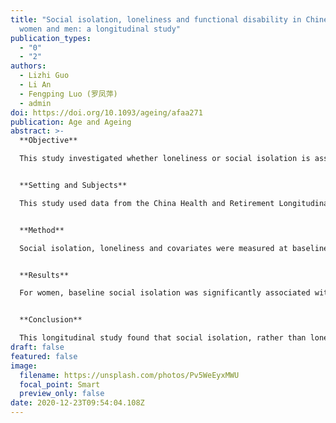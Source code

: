 ```yaml
---
title: "Social isolation, loneliness and functional disability in Chinese older
  women and men: a longitudinal study"
publication_types:
  - "0"
  - "2"
authors:
  - Lizhi Guo
  - Li An
  - Fengping Luo (罗凤萍)
  - admin
doi: https://doi.org/10.1093/ageing/afaa271
publication: Age and Ageing
abstract: >-
  **Objective**

  This study investigated whether loneliness or social isolation is associated with the onset of functional disability over 4 years among Chinese older populations.


  **Setting and Subjects**

  This study used data from the China Health and Retirement Longitudinal Study (CHARLS). Functional status was assessed by activities of daily living (ADL) and instrumental activities of daily living (IADL). Analyses were conducted with data from two waves (2011 and 2015) and were restricted to those respondents aged 50 and older and free of functional disability at baseline [n = 5,154, mean age (SD) = 60.72 (7.51); male, 52.3%].


  **Method**

  Social isolation, loneliness and covariates were measured at baseline. Follow-up measures of new-onset ADL and IADL disability were obtained 4 years later. We stratified the sample by gender, and then used binary logistic regressions to evaluate the associations between baseline isolation, loneliness and new-onset ADL and IADL disability.


  **Results**

  For women, baseline social isolation was significantly associated with new-onset ADL (OR = 1.18, 95% CI = 1.07–1.30) and IADL (OR = 1.11, 95% CI = 1.01–1.21) disability; no significant association between loneliness and ADL or IADL disability was found. For men, neither social isolation nor loneliness was found to be significantly associated with ADL or IADL disability.


  **Conclusion**

  This longitudinal study found that social isolation, rather than loneliness, was significantly associated with functional disability over 4 years among women (but not men) in China. These findings expand our knowledge about the association between social relationships and functional status among non-Western populations.
draft: false
featured: false
image:
  filename: https://unsplash.com/photos/Pv5WeEyxMWU
  focal_point: Smart
  preview_only: false
date: 2020-12-23T09:54:04.108Z
---
```

